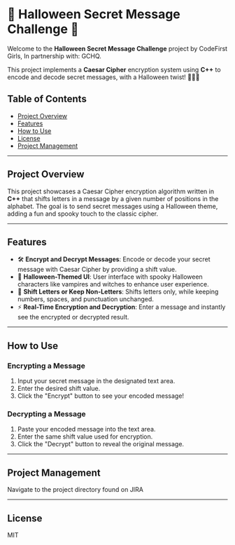 # 🎃 Halloween Secret Message Challenge 🎃

Welcome to the **Halloween Secret Message Challenge** project by CodeFirst Girls, In partnership with: GCHQ.

This project implements a **Caesar Cipher** encryption system using **C++** to encode and decode secret messages, with a Halloween twist! 🧙‍♀️🦇

## Table of Contents
- [Project Overview](#project-overview)
- [Features](#features)
- [How to Use](#how-to-use)
- [License](#license)
- [Project Management](#project-management)

---

## Project Overview
This project showcases a Caesar Cipher encryption algorithm written in **C++** that shifts letters in a message by a given number of positions in the alphabet. The goal is to send secret messages using a Halloween theme, adding a fun and spooky touch to the classic cipher.

---

## Features
- 🛠 **Encrypt and Decrypt Messages**: Encode or decode your secret message with Caesar Cipher by providing a shift value.
- 🎃 **Halloween-Themed UI**: User interface with spooky Halloween characters like vampires and witches to enhance user experience.
- 📜 **Shift Letters or Keep Non-Letters**: Shifts letters only, while keeping numbers, spaces, and punctuation unchanged.
- ⚡ **Real-Time Encryption and Decryption**: Enter a message and instantly see the encrypted or decrypted result.

---

## How to Use

### Encrypting a Message
1. Input your secret message in the designated text area.
2. Enter the desired shift value.
3. Click the "Encrypt" button to see your encoded message!

### Decrypting a Message
1. Paste your encoded message into the text area.
2. Enter the same shift value used for encryption.
3. Click the "Decrypt" button to reveal the original message.


---

## Project Management

Navigate to the project directory found on JIRA

---

## License

MIT


